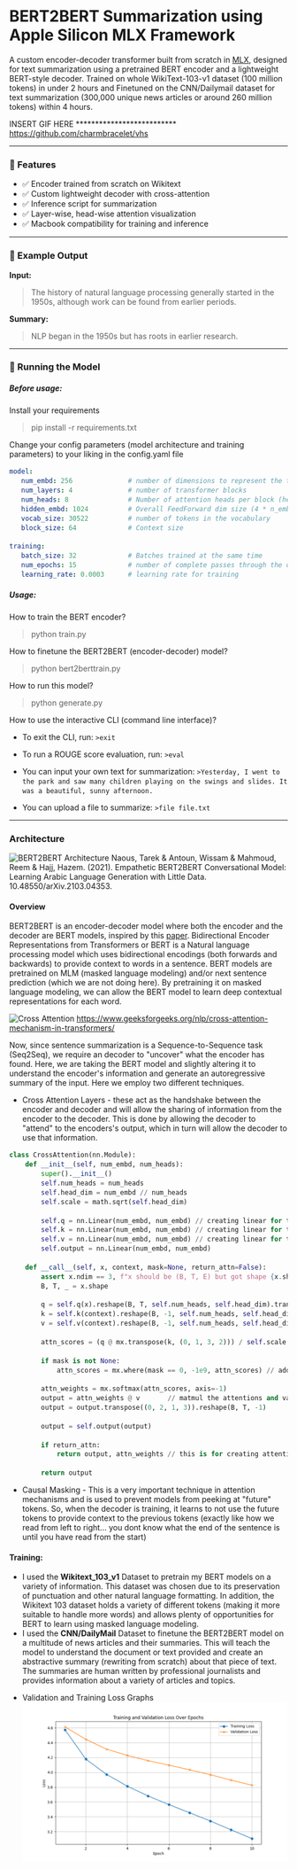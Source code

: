 # BERT2BERT Summarization using Apple Silicon MLX Framework

A custom encoder-decoder transformer built from scratch in [MLX](https://github.com/ml-explore/mlx), designed for text summarization using a pretrained BERT encoder and a lightweight BERT-style decoder. Trained on whole WikiText-103-v1 dataset (100 million tokens) in under 2 hours and Finetuned on the CNN/Dailymail dataset for text summarization (300,000 unique news articles or around 260 million tokens) within 4 hours.

INSERT GIF HERE **************************
https://github.com/charmbracelet/vhs

---

### 🚀 Features

- ✅ Encoder trained from scratch on Wikitext
- ✅ Custom lightweight decoder with cross-attention
- ✅ Inference script for summarization
- ✅ Layer-wise, head-wise attention visualization
- ✅ Macbook compatibility for training and inference

---

### 🧪 Example Output

**Input:**
> The history of natural language processing generally started in the 1950s, although work can be found from earlier periods.

**Summary:**
> NLP began in the 1950s but has roots in earlier research.

---

### 🫵 Running the Model

##### Before usage:

Install your requirements
> pip install -r requirements.txt

Change your config parameters (model architecture and training parameters) to your liking in the config.yaml file
```yaml
model:
   num_embd: 256              # number of dimensions to represent the token
   num_layers: 4              # number of transformer blocks
   num_heads: 8               # Number of attention heads per block (head_dimension = num_embd//num_attention heads)
   hidden_embd: 1024          # Overall FeedForward dim size (4 * n_embd)
   vocab_size: 30522          # number of tokens in the vocabulary
   block_size: 64             # Context size

training:
   batch_size: 32             # Batches trained at the same time
   num_epochs: 15             # number of complete passes through the dataset
   learning_rate: 0.0003      # learning rate for training
```

##### Usage:

How to train the BERT encoder?
> python train.py

How to finetune the BERT2BERT (encoder-decoder) model?
> python bert2berttrain.py

How to run this model?
> python generate.py

How to use the interactive CLI (command line interface)?
- To exit the CLI, run:
``` >exit ```

- To run a ROUGE score evaluation, run:
``` >eval ```

- You can input your own text for summarization:
``` >Yesterday, I went to the park and saw many children playing on the swings and slides. It was a beautiful, sunny afternoon. ```

- You can upload a file to summarize:
``` >file file.txt ```

---

### Architecture

![BERT2BERT Architecture](https://www.researchgate.net/profile/Tarek-Naous/publication/349868790/figure/fig2/AS:998754173857792@1615132959673/Architecture-of-the-proposed-BERT2BERT-model-initialized-with-AraBERT-checkpoints-for.png)
Naous, Tarek & Antoun, Wissam & Mahmoud, Reem & Hajj, Hazem. (2021). Empathetic BERT2BERT Conversational Model: Learning Arabic Language Generation with Little Data. 10.48550/arXiv.2103.04353. 

#### Overview

BERT2BERT is an encoder-decoder model where both the encoder and the decoder are BERT models, inspired by this [paper](https://arxiv.org/pdf/1907.12461). Bidirectional Encoder Representations from Transformers or BERT is a Natural language processing model which uses bidirectional encodings (both forwards and backwards) to provide context to words in a sentence. BERT models are pretrained on MLM (masked language modeling) and/or next sentence prediction (which we are not doing here). By pretraining it on masked language modeling, we can allow the BERT model to learn deep contextual representations for each word.

![Cross Attention](https://media.geeksforgeeks.org/wp-content/uploads/20250319173029489747/cross_attention_.webp)
https://www.geeksforgeeks.org/nlp/cross-attention-mechanism-in-transformers/

Now, since sentence summarization is a Sequence-to-Sequence task (Seq2Seq), we require an decoder to "uncover" what the encoder has found. Here, we are taking the BERT model and slightly altering it to understand the encoder's information and generate an autoregressive summary of the input. Here we employ two different techniques.
- Cross Attention Layers - these act as the handshake between the encoder and decoder and will allow the sharing of information from the encoder to the decoder. This is done by allowing the decoder to "attend" to the encoders's output, which in turn will allow the decoder to use that information.

```py
class CrossAttention(nn.Module):
    def __init__(self, num_embd, num_heads):
        super().__init__()
        self.num_heads = num_heads
        self.head_dim = num_embd // num_heads
        self.scale = math.sqrt(self.head_dim)

        self.q = nn.Linear(num_embd, num_embd) // creating linear for the queries
        self.k = nn.Linear(num_embd, num_embd) // creating linear for the keys
        self.v = nn.Linear(num_embd, num_embd) // creating linear for the values
        self.output = nn.Linear(num_embd, num_embd)

    def __call__(self, x, context, mask=None, return_attn=False):
        assert x.ndim == 3, f"x should be (B, T, E) but got shape {x.shape}"
        B, T, _ = x.shape

        q = self.q(x).reshape(B, T, self.num_heads, self.head_dim).transpose((0, 2, 1, 3)) // Uses self trained queries
        k = self.k(context).reshape(B, -1, self.num_heads, self.head_dim).transpose((0, 2, 1, 3)) // uses "context" from the encoder to inform the key matrix
        v = self.v(context).reshape(B, -1, self.num_heads, self.head_dim).transpose((0, 2, 1, 3)) // uses "context" from the encoder to inform the value matrix

        attn_scores = (q @ mx.transpose(k, (0, 1, 3, 2))) / self.scale   // matmul the queries and keys

        if mask is not None:
            attn_scores = mx.where(mask == 0, -1e9, attn_scores) // adds upper triangle mask

        attn_weights = mx.softmax(attn_scores, axis=-1)
        output = attn_weights @ v       // matmul the attentions and values
        output = output.transpose((0, 2, 1, 3)).reshape(B, T, -1)

        output = self.output(output)

        if return_attn:
            return output, attn_weights // this is for creating attention maps
        
        return output
```

- Causal Masking - This is a very important technique in attention mechanisms and is used to prevent models from peeking at "future" tokens. So, when the decoder is training, it learns to not use the future tokens to provide context to the previous tokens (exactly like how we read from left to right... you dont know what the end of the sentence is until you have read from the start)


#### Training:
- I used the **Wikitext_103_v1** Dataset to pretrain my BERT models on a variety of information. This dataset was chosen due to its preservation of punctuation and other natural language formatting. In addition, the Wikitext 103 dataset holds a variety of different tokens (making it more suitable to handle more words) and allows plenty of opportunities for BERT to learn using masked language modeling.
- I used the **CNN/DailyMail** Dataset to finetune the BERT2BERT model on a multitude of news articles and their summaries. This will teach the model to understand the document or text provided and create an abstractive summary (rewriting from scratch) about that piece of text. The summaries are human written by professional journalists and provides information about a variety of articles and topics.

<!-- - Attention Maps:
![Attention Map](images/attention.png) -->

- Validation and Training Loss Graphs
![Training and Validation Loss Graph](images/Bert2BertTraining.png)
